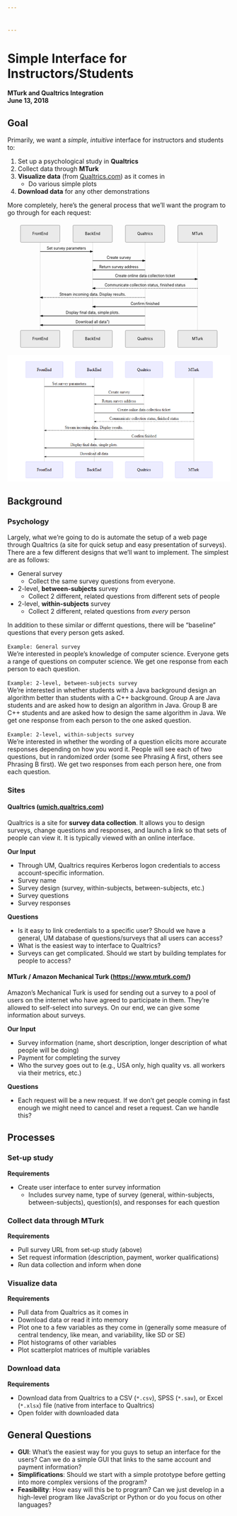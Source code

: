 ```yaml
---


---
```


<h1 id="simple-interface-for-instructorsstudents">Simple Interface for Instructors/Students</h1>
<p><strong>MTurk and Qualtrics Integration</strong><br>
<strong>June 13, 2018</strong></p>
<h2 id="goal">Goal</h2>
<p>Primarily, we want a <em>simple, intuitive</em> interface for instructors and students to:</p>
<ol>
<li>Set up a psychological study in <strong>Qualtrics</strong></li>
<li>Collect data through <strong>MTurk</strong></li>
<li><strong>Visualize data</strong> (from <a href="http://Qualtrics.com">Qualtrics.com</a>) as it comes in
<ul>
<li>Do various simple plots</li>
</ul>
</li>
<li><strong>Download data</strong> for any other demonstrations</li>
</ol>
<p>More completely, here’s the general process that we’ll want the program to go through for each request:</p>
<div class="mermaid"><svg xmlns="http://www.w3.org/2000/svg" id="mermaid-svg-rdg5FuQAzZ1xB46d" height="100%" width="100%" style="max-width:850px;" viewBox="-50 -10 850 476"><g></g><g><line id="actor1751" x1="75" y1="5" x2="75" y2="465" class="actor-line" stroke-width="0.5px" stroke="#999"></line><rect x="0" y="0" fill="#eaeaea" stroke="#666" width="150" height="65" rx="3" ry="3" class="actor"></rect><text x="75" y="32.5" dominant-baseline="central" alignment-baseline="central" class="actor" style="text-anchor: middle;"><tspan x="75" dy="0">FrontEnd</tspan></text></g><g><line id="actor1752" x1="275" y1="5" x2="275" y2="465" class="actor-line" stroke-width="0.5px" stroke="#999"></line><rect x="200" y="0" fill="#eaeaea" stroke="#666" width="150" height="65" rx="3" ry="3" class="actor"></rect><text x="275" y="32.5" dominant-baseline="central" alignment-baseline="central" class="actor" style="text-anchor: middle;"><tspan x="275" dy="0">BackEnd</tspan></text></g><g><line id="actor1753" x1="475" y1="5" x2="475" y2="465" class="actor-line" stroke-width="0.5px" stroke="#999"></line><rect x="400" y="0" fill="#eaeaea" stroke="#666" width="150" height="65" rx="3" ry="3" class="actor"></rect><text x="475" y="32.5" dominant-baseline="central" alignment-baseline="central" class="actor" style="text-anchor: middle;"><tspan x="475" dy="0">Qualtrics</tspan></text></g><g><line id="actor1754" x1="675" y1="5" x2="675" y2="465" class="actor-line" stroke-width="0.5px" stroke="#999"></line><rect x="600" y="0" fill="#eaeaea" stroke="#666" width="150" height="65" rx="3" ry="3" class="actor"></rect><text x="675" y="32.5" dominant-baseline="central" alignment-baseline="central" class="actor" style="text-anchor: middle;"><tspan x="675" dy="0">MTurk</tspan></text></g><defs><marker id="arrowhead" refX="5" refY="2" markerWidth="6" markerHeight="4" orient="auto"><path d="M 0,0 V 4 L6,2 Z"></path></marker></defs><defs><marker id="crosshead" markerWidth="15" markerHeight="8" orient="auto" refX="16" refY="4"><path fill="black" stroke="#000000" stroke-width="1px" d="M 9,2 V 6 L16,4 Z" style="stroke-dasharray: 0, 0;"></path><path fill="none" stroke="#000000" stroke-width="1px" d="M 0,1 L 6,7 M 6,1 L 0,7" style="stroke-dasharray: 0, 0;"></path></marker></defs><g><text x="175" y="93" class="messageText" style="text-anchor: middle;">Set survey parameters</text><line x1="75" y1="100" x2="275" y2="100" class="messageLine0" stroke-width="2" stroke="black" marker-end="url(#arrowhead)" style="fill: none;"></line></g><g><text x="375" y="128" class="messageText" style="text-anchor: middle;">Create survey</text><line x1="275" y1="135" x2="475" y2="135" class="messageLine0" stroke-width="2" stroke="black" marker-end="url(#arrowhead)" style="fill: none;"></line></g><g><text x="375" y="163" class="messageText" style="text-anchor: middle;">Return survey address</text><line x1="475" y1="170" x2="275" y2="170" class="messageLine0" stroke-width="2" stroke="black" marker-end="url(#arrowhead)" style="fill: none;"></line></g><g><text x="475" y="198" class="messageText" style="text-anchor: middle;">Create online data collection ticket</text><line x1="275" y1="205" x2="675" y2="205" class="messageLine0" stroke-width="2" stroke="black" marker-end="url(#arrowhead)" style="fill: none;"></line></g><g><text x="475" y="233" class="messageText" style="text-anchor: middle;">Communicate collection status, finished status</text><line x1="675" y1="240" x2="275" y2="240" class="messageLine1" stroke-width="2" stroke="black" marker-end="url(#arrowhead)" style="stroke-dasharray: 3, 3; fill: none;"></line></g><g><text x="275" y="268" class="messageText" style="text-anchor: middle;">Stream incoming data. Display results.</text><line x1="475" y1="275" x2="75" y2="275" class="messageLine1" stroke-width="2" stroke="black" marker-end="url(#arrowhead)" style="stroke-dasharray: 3, 3; fill: none;"></line></g><g><text x="475" y="303" class="messageText" style="text-anchor: middle;">Confirm finished</text><line x1="675" y1="310" x2="275" y2="310" class="messageLine0" stroke-width="2" stroke="black" marker-end="url(#arrowhead)" style="fill: none;"></line></g><g><text x="275" y="338" class="messageText" style="text-anchor: middle;">Display final data, simple plots.</text><line x1="475" y1="345" x2="75" y2="345" class="messageLine0" stroke-width="2" stroke="black" marker-end="url(#arrowhead)" style="fill: none;"></line></g><g><text x="275" y="373" class="messageText" style="text-anchor: middle;">Download all data")</text><line x1="475" y1="380" x2="75" y2="380" class="messageLine0" stroke-width="2" stroke="black" marker-end="url(#arrowhead)" style="fill: none;"></line></g><g><rect x="0" y="400" fill="#eaeaea" stroke="#666" width="150" height="65" rx="3" ry="3" class="actor"></rect><text x="75" y="432.5" dominant-baseline="central" alignment-baseline="central" class="actor" style="text-anchor: middle;"><tspan x="75" dy="0">FrontEnd</tspan></text></g><g><rect x="200" y="400" fill="#eaeaea" stroke="#666" width="150" height="65" rx="3" ry="3" class="actor"></rect><text x="275" y="432.5" dominant-baseline="central" alignment-baseline="central" class="actor" style="text-anchor: middle;"><tspan x="275" dy="0">BackEnd</tspan></text></g><g><rect x="400" y="400" fill="#eaeaea" stroke="#666" width="150" height="65" rx="3" ry="3" class="actor"></rect><text x="475" y="432.5" dominant-baseline="central" alignment-baseline="central" class="actor" style="text-anchor: middle;"><tspan x="475" dy="0">Qualtrics</tspan></text></g><g><rect x="600" y="400" fill="#eaeaea" stroke="#666" width="150" height="65" rx="3" ry="3" class="actor"></rect><text x="675" y="432.5" dominant-baseline="central" alignment-baseline="central" class="actor" style="text-anchor: middle;"><tspan x="675" dy="0">MTurk</tspan></text></g></svg></div>
<p><img src="./FlowChart.png" alt="FlowChart"></p>
<h2 id="background">Background</h2>
<h3 id="psychology">Psychology</h3>
<p>Largely, what we’re going to do is automate the setup of a web page through Qualtrics (a site for quick setup and easy presentation of surveys). There are a few different designs that we’ll want to implement. The simplest are as follows:</p>
<ul>
<li>General survey
<ul>
<li>Collect the same survey questions from everyone.</li>
</ul>
</li>
<li>2-level, <strong>between-subjects</strong> survey
<ul>
<li>Collect 2 different, related questions from different sets of people</li>
</ul>
</li>
<li>2-level, <strong>within-subjects</strong> survey
<ul>
<li>Collect 2 different, related questions from <em>every</em> person</li>
</ul>
</li>
</ul>
<p>In addition to these similar or differnt questions, there will be “baseline” questions that every person gets asked.</p>
<p><code>Example: General survey</code><br>
We’re interested in people’s knowledge of computer science. Everyone gets a range of questions on computer science. We get one response from each person to each question.</p>
<p><code>Example: 2-level, between-subjects survey</code><br>
We’re interested in whether students with a Java background design an algorithm better than students with a C++ background. Group A are Java students and are asked how to design an algorithm in Java. Group B are C++ students and are asked how to design the same algorithm in Java. We get one response from each person to the one asked question.</p>
<p><code>Example: 2-level, within-subjects survey</code><br>
We’re interested in whether the wording of a question elicits more accurate responses depending on how you word it. People will see each of two questions, but in randomized order (some see Phrasing A first, others see Phrasing B first). We get two responses from each person here, one from each question.</p>
<h3 id="sites">Sites</h3>
<h4 id="qualtrics-umich.qualtrics.com">Qualtrics (<a href="http://umich.qualtrics.com">umich.qualtrics.com</a>)</h4>
<p>Qualtrics is a site for <strong>survey data collection</strong>. It allows you to design surveys, change questions and responses, and launch a link so that sets of people can view it. It is typically viewed with an online interface.</p>
<p><strong>Our Input</strong></p>
<ul>
<li>Through UM, Qualtrics requires Kerberos logon credentials to access account-specific information.</li>
<li>Survey name</li>
<li>Survey design (survey, within-subjects, between-subjects, etc.)</li>
<li>Survey questions</li>
<li>Survey responses</li>
</ul>
<p><strong>Questions</strong></p>
<ul>
<li>Is it easy to link credentials to a specific user? Should we have a general, UM database of questions/surveys that all users can access?</li>
<li>What is the easiest way to interface to Qualtrics?</li>
<li>Surveys can get complicated. Should we start by building templates for people to access?</li>
</ul>
<h4 id="mturk--amazon-mechanical-turk-httpswww.mturk.com">MTurk / Amazon Mechanical Turk (<a href="https://www.mturk.com/">https://www.mturk.com/</a>)</h4>
<p>Amazon’s Mechanical Turk is used for sending out a survey to a pool of users on the internet who have agreed to participate in them. They’re allowed to self-select into surveys. On our end, we can give some information about surveys.</p>
<p><strong>Our Input</strong></p>
<ul>
<li>Survey information (name, short description, longer description of what people will be doing)</li>
<li>Payment for completing the survey</li>
<li>Who the survey goes out to (e.g., USA only, high quality vs. all workers via their metrics, etc.)</li>
</ul>
<p><strong>Questions</strong></p>
<ul>
<li>Each request will be a new request. If we don’t get people coming in fast enough we might need to cancel and reset a request. Can we handle this?</li>
</ul>
<h2 id="processes">Processes</h2>
<h3 id="set-up-study">Set-up study</h3>
<p><strong>Requirements</strong></p>
<ul>
<li>Create user interface to enter survey information
<ul>
<li>Includes survey name, type of survey (general, within-subjects, between-subjects), question(s), and responses for each question</li>
</ul>
</li>
</ul>
<h3 id="collect-data-through-mturk">Collect data through MTurk</h3>
<p><strong>Requirements</strong></p>
<ul>
<li>Pull survey URL from set-up study (above)</li>
<li>Set request information (description, payment, worker qualifications)</li>
<li>Run data collection and inform when done</li>
</ul>
<h3 id="visualize-data">Visualize data</h3>
<p><strong>Requirements</strong></p>
<ul>
<li>Pull data from Qualtrics as it comes in</li>
<li>Download data or read it into memory</li>
<li>Plot one to a few variables as they come in (generally some measure of central tendency, like mean, and variability, like SD or SE)</li>
<li>Plot histograms of other variables</li>
<li>Plot scatterplot matrices of multiple variables</li>
</ul>
<h3 id="download-data">Download data</h3>
<p><strong>Requirements</strong></p>
<ul>
<li>Download data from Qualtrics to a CSV (<code>*.csv</code>), SPSS (<code>*.sav</code>), or Excel (<code>*.xlsx</code>) file (native from interface to Qualtrics)</li>
<li>Open folder with downloaded data</li>
</ul>
<h2 id="general-questions">General Questions</h2>
<ul>
<li><strong>GUI</strong>: What’s the easiest way for you guys to setup an interface for the users? Can we do a simple GUI that links to the same account and payment information?</li>
<li><strong>Simplifications</strong>: Should we start with a simple prototype before getting into more complex versions of the program?</li>
<li><strong>Feasibility</strong>: How easy will this be to program? Can we just develop in a high-level program like JavaScript or Python or do you focus on other languages?</li>
</ul>

